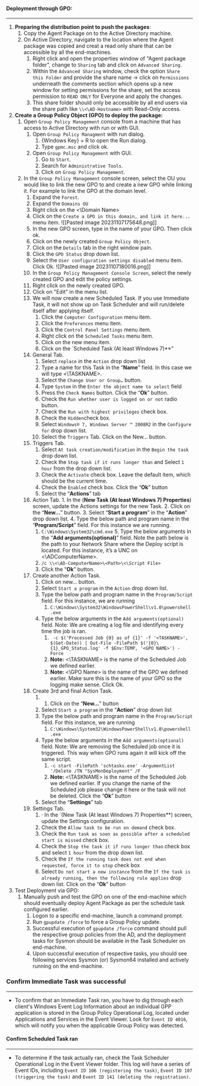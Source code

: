 #### Deployment through GPO: 
---
1. __Preparing the distribution point to push the packages__:
	1. Copy the Agent Package on to the Active Directory machine.
	2. On Active Directory, navigate to the location where the Agent package was copied and creat a read only share that can be accessible by all the end-machines.
		1. Right click and open the properties window of "Agent package folder", change to `Sharing` tab and click on `Advanced Sharing`.
		2. Within the `Advanced Sharing` window, check the option `Share this Folder` and provide the share name -> click on `Permissions` underneath the comments section which opens up a new window for setting permissions for the share, set the access permission to `READ ONLY` for Everyone and apply the changes.
		3. This share folder should only be accessible by all end users via the share path like `\\<\AD-Hostname>` with Read-Only access.
2. __Create a Group Policy Object (GPO) to deploy the package:__
	1. Open `Group Policy Management` console from a machine that has access to Active Directory with run or with GUI.
		1. Open `Group Policy Managment` with run dialog.
			1. {Windows Key} + R to open the Run dialog.
			2. Type `gpmc.msc` and click ok.
		2. Open `Group Policy Management` with GUI.
			1. Go to `Start`.
			2. Search for `Administrative Tools`.
			3. Click on `Group Policy Management`.
	1. In the `Group Policy Management` console screen, select the OU you would like to link the new GPO to and create a new GPO while linking it. For example to link the GPO at the domain level.
		1. Expand the `Forest`.
		2. Expand the `Domains OU`
		3. Right click on the <\Domain Name>
		4. Click on the `Create a GPO in this domain, and link it here...` menu item.
				![[Pasted image 20231107175648.png]]
		5. In the new GPO screen, type in the name of your GPO. Then click ok.
		6. Click on the newly created `Group Policy Object`.
		7. Click on the `Details` tab in the right window pain.
		8. Click the `GPO Status` drop down list.
		9. Select the `User configuration settings disabled` menu item. Click Ok.
				![[Pasted image 20231107180016.png]]
		10. In the `Group Policy Management Console Screen`, select the newly created GPO and edit the policy settings.
		11. Right click on the newly created GPO.
		12. Click on "Edit" in the menu list.
		13. We will now create a new Scheduled Task. If you use Immediate Task, it will not show up on Task Scheduler and will run/delete itself after applying itself.
			1. Click the `Computer Configuration` menu item.
			2. Click the `Preferences` menu item. 
			3. Click the `Control Panel Settings` menu item. 
			4. Right click on the `Scheduled Tasks` menu item.
			5. Click on the new menu item.
			6. Click on the `Scheduled Task (At least Windows 7)**”
		14. General Tab.
			1. Select `replace` in the `Action` drop down list
			2. Type a name for this Task in the “**Name**” field. In this case we will type <\TASKNAME>.
			3. Select the `Change User or Group…` button.
			4. Type `System` in the `Enter the object name to select` field
			5. Press the `Check Names` button. Click the “**Ok**” button.
			6. Check the `Run whether user is logged on or not` radio button.
			7. Check the `Run with highest privileges` check box.
			8. Check the `Hidden`check box.
			9. Select `Windows® 7, Windows Server ™ 2008R2` in the `Configure for` drop down list.
			10. Select the `Triggers` Tab. Click on the New… button.
		15. Triggers Tab.
			1. Select `At task creation/modification` in the `Begin the task` drop down list.
			2. Check the `Stop task if it runs longer than` and Select `1 hour` from the drop down list.
			3. Check the `Activate` check box. Leave the default item, which should be the current time.
			4. Check the `Enabled` check box. Click the “**Ok**” button
			5. Select the “**Actions**” tab
		16.  Action Tab.
			1. In the (**New Task (At least Windows 7) Properties**) screen, update the Actions settings for the new Task.
			2. Click on the “**New…**” button.
			3. Select “**Start a program**” in the “**Action**” drop down list.
			4. Type the below path and program name in the “**Program/Script**” field. For this instance we are running.
				1. `C:\Windows\System32\cmd.exe`
			5. Type the below arguments in the “**Add arguments(optional)**” field. Note the path below is the path to your Network Share where the Deploy script is located. For this instance, it’s a UNC on <\ADComputerName>. 
				1. `/c \\<\AD-ComputerName>\<Path>\<\Script File>` 
				2. Click the “**Ok**” button.
		17. Create another Action Task.
			1. Click on new... button.
			2. Select `Start a program` in the `Action` drop down list.
			3. Type the below path and program name in the `Program/Script` field. For this instance, we are running
				1. `C:\Windows\System32\WindowsPowerShell\v1.0\powershell.exe`
			4. Type the below arguments in the `Add arguments(optional)` field. Note: We are creating a log file and identifying every time the job is ran.
				1. ` -c $('Processed Job {0} as of {1}' -f '<TASKNAME>', $(Get-Date)) | Out-File -FilePath $('{0}\{1}_GPO_Status.log' -f $Env:TEMP, '<GPO NAME>') -Force`
				2. **Note:** <\TASKNAME> is the name of the Scheduled Job we defined earlier.
				3. **Note:** <\GPO Name> is the name of the GPO we defined earlier. Make sure this is the name of your GPO so the logging make sense. Click Ok.
		18. Create 3rd and final Action Task.
			1. 1. Click on the “**New…**” button
			2. Select `Start a program` in the “**Action**” drop down list
			3. Type the below path and program name in the `Program/Script` field. For this instance, we are running
				1. `C:\Windows\System32\WindowsPowerShell\v1.0\powershell.exe`
			4. Type the below arguments in the `Add arguments(optional)` field. Note: We are removing the Scheduled job once it is triggered. This way when GPO runs again it will kick off the same script.
				1. `-c start -FilePath 'schtasks.exe' -ArgumentList '/Delete /TN "SysMonDeployment" /F`
				2. **Note:** <\TASKNAME> is the name of the Scheduled Job we defined earlier. If you change the name of the Scheduled job please change it here or the task will not be deleted. Click the “**Ok**” button
			5. Select the “**Settings**” tab
		19. Settings Tab.
			1. · In the `(New Task (At least Windows 7) Properties**) screen, update the Settings configuration.
			2. Check the `Allow task to be run on demand` check box.
			3. Check the `Run task as soon as possible after a scheduled start is missed` check box.
			4. Check the `Stop the task it if runs longer than` check box and select `1 hour` from the drop down list.
			5. Check the `If the running task does not end when requested, force it to stop` check box
			6. Select `Do not start a new instance` from the `If the task is already running, then the following rule applies` drop down list. Click on the “**Ok**” button
2. Test Deployment via GPO:
	1. Manually push and test the GPO on one of the end-machine which should eventually deploy Agent Package as per the schedule task configured earlier.
		1. Logon to a specific end-machine, launch a command prompt.
		2. Run `gpupdate /force` to force a Group Policy update.
		3. Successful execution of `gpupdate /force` command should pull the respective group policies from the AD, and the deployment tasks for Sysmon should be available in the Task Scheduler on end-machine.
		4. Upon successful execution of respective tasks, you should see following services Sysmon (or) Sysmon64 installed and actively running on the end-machine.

### Confirm Immediate Task was successful
---
- To confirm that an Immediate Task ran, you have to dig through each client's Windows Event Log Information about an individual GPP application is stored in the Group Policy Operational Log, located under Applications and Services in the Event Viewer. Look for `Event ID 4016`, which will notify you when the applicable Group Policy was detected.
#### Confirm Scheduled Task ran
--- 
- To determine if the task actually ran, check the Task Scheduler Operational Log in the Event Viewer folder. This log will have a series of Event IDs, including `Event ID 106 (registering the task)`, `Event ID 107 (triggering the task)` and `Event ID 141 (deleting the registration)`.